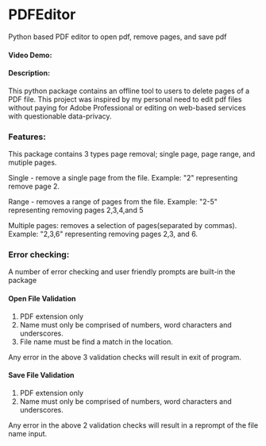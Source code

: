 # PDFEditor
Python based PDF editor to open pdf, remove pages, and save pdf

#### Video Demo:  <URL HERE>

#### Description: 
This python package contains an offline tool to users to delete pages of a PDF file. This project was inspired by my personal need to edit pdf files without paying for Adobe Professional or editing on web-based services with questionable data-privacy.

### Features: 
This package contains 3 types page removal; single page, page range, and mutiple pages.

Single - remove a single page from the file. Example: "2" representing remove page 2.

Range - removes a range of pages from the file.     Example: "2-5" representing removing pages 2,3,4,and 5

Multiple pages: removes a selection of pages(separated by commas). Example: "2,3,6" representing removing pages 2,3, and 6.


### Error checking:
A number of error checking and user friendly prompts are built-in the package

#### Open File Validation
1. PDF extension only
2. Name must only be comprised of numbers, word characters and underscores.
3. File name must be find a match in the location. 

Any error in the above 3 validation checks will result in exit of program.

#### Save File Validation
1. PDF extension only
2. Name must only be comprised of numbers, word characters and underscores.

Any error in the above 2 validation checks will result in a reprompt of the file name input.
